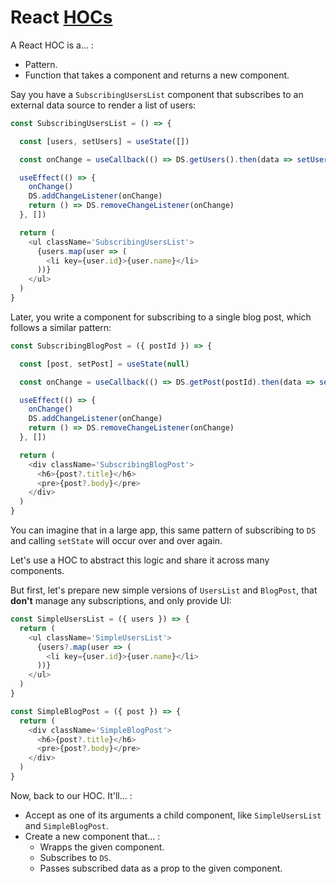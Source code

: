 # React [HOCs](https://reactjs.org/docs/higher-order-components.html "Higher-Order Components")

A React HOC is a... :

* Pattern.
* Function that takes a component and returns a new component.

Say you have a `SubscribingUsersList` component that subscribes to an external data source to render a list of users:

```js
const SubscribingUsersList = () => {

  const [users, setUsers] = useState([])

  const onChange = useCallback(() => DS.getUsers().then(data => setUsers(data)))

  useEffect(() => {
    onChange()
    DS.addChangeListener(onChange)
    return () => DS.removeChangeListener(onChange)
  }, [])

  return (
    <ul className='SubscribingUsersList'>
      {users.map(user => (
        <li key={user.id}>{user.name}</li>
      ))}
    </ul>
  )
}
```

Later, you write a component for subscribing to a single blog post, which follows a similar pattern:

```js
const SubscribingBlogPost = ({ postId }) => {

  const [post, setPost] = useState(null)

  const onChange = useCallback(() => DS.getPost(postId).then(data => setPost(data)))

  useEffect(() => {
    onChange()
    DS.addChangeListener(onChange)
    return () => DS.removeChangeListener(onChange)
  }, [])

  return (
    <div className='SubscribingBlogPost'>
      <h6>{post?.title}</h6>
      <pre>{post?.body}</pre>
    </div>
  )
}
```

You can imagine that in a large app, this same pattern of subscribing to `DS` and calling `setState` will occur over and over again.

Let's use a HOC to abstract this logic and share it across many components.

But first, let's prepare new simple versions of `UsersList` and `BlogPost`, that **don't** manage any subscriptions, and only provide UI:

```js
const SimpleUsersList = ({ users }) => {
  return (
    <ul className='SimpleUsersList'>
      {users?.map(user => (
        <li key={user.id}>{user.name}</li>
      ))}
    </ul>
  )
}

const SimpleBlogPost = ({ post }) => {
  return (
    <div className='SimpleBlogPost'>
      <h6>{post?.title}</h6>
      <pre>{post?.body}</pre>
    </div>
  )
}
```

Now, back to our HOC. It'll... :

* Accept as one of its arguments a child component, like `SimpleUsersList` and `SimpleBlogPost`.
* Create a new component that... :
    * Wrapps the given component.
    * Subscribes to `DS`.
    * Passes subscribed data as a prop to the given component.
